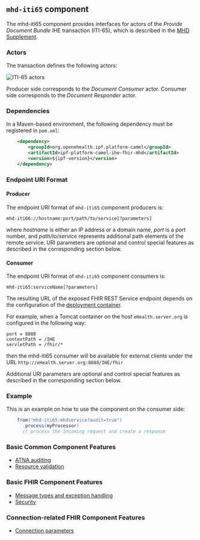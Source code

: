 
## `mhd-iti65` component

The mhd-iti65 component provides interfaces for actors of the *Provide Document Bundle* IHE transaction (ITI-65),
which is described in the [MHD Supplement](http://ihe.net/uploadedFiles/Documents/ITI/IHE_ITI_Suppl_MHD.pdf).

### Actors

The transaction defines the following actors:

![ITI-65 actors](images/iti65.png)

Producer side corresponds to the *Document Consumer* actor.
Consumer side corresponds to the *Document Responder* actor.

### Dependencies

In a Maven-based environment, the following dependency must be registered in `pom.xml`:

```xml
    <dependency>
        <groupId>org.openehealth.ipf.platform-camel</groupId>
        <artifactId>ipf-platform-camel-ihe-fhir-mhd</artifactId>
        <version>${ipf-version}</version>
    </dependency>
```

### Endpoint URI Format

#### Producer

The endpoint URI format of `mhd-iti65` component producers is:

```
mhd-iti66://hostname:port/path/to/service[?parameters]
```

where *hostname* is either an IP address or a domain name, *port* is a port number, and *path/to/service*
represents additional path elements of the remote service.
URI parameters are optional and control special features as described in the corresponding section below.

#### Consumer

The endpoint URI format of `mhd-iti65` component consumers is:

```
mhd-iti65:serviceName[?parameters]
```

The resulting URL of the exposed FHIR REST Service endpoint depends on the configuration of the [deployment container].

For example, when a Tomcat container on the host `eHealth.server.org` is configured in the following way:

```
port = 8888
contextPath = /IHE
servletPath = /fhir/*
```

then the mhd-iti65 consumer will be available for external clients under the URL
`http://eHealth.server.org:8888/IHE/fhir`

Additional URI parameters are optional and control special features as described in the corresponding section below.


### Example

This is an example on how to use the component on the consumer side:

```java
    from("mhd-iti65:mhdservice?audit=true")
      .process(myProcessor)
      // process the incoming request and create a response
```


### Basic Common Component Features

* [ATNA auditing]
* [Resource validation]

### Basic FHIR Component Features

* [Message types and exception handling]
* [Security]

### Connection-related FHIR Component Features

* [Connection parameters]

[ATNA auditing]: ../ipf-platform-camel-ihe/atna.html
[Message types and exception handling]: ../ipf-platform-camel-ihe-fhir-core/messageTypes.html
[Security]: ../ipf-platform-camel-ihe-fhir-core/security.html
[Connection parameters]: ../ipf-platform-camel-ihe-fhir-core/connection.html
[Resource validation]: ../ipf-platform-camel-ihe/messageValidation.html

[deployment container]: ../ipf-platform-camel-ihe-fhir-core/deployment.html

